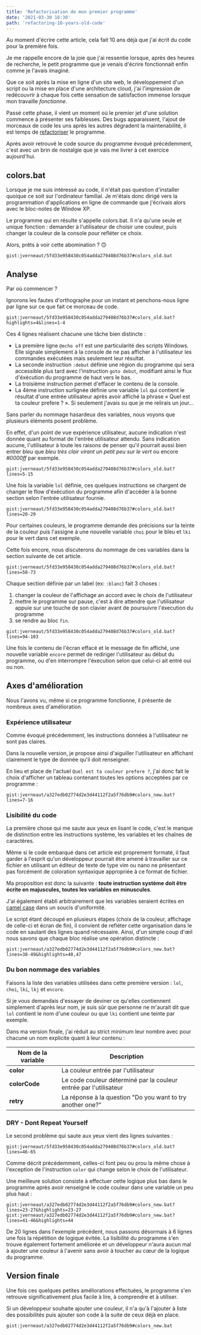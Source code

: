 ```yaml
---
title: 'Refactorisation de mon premier programme'
date: '2021-03-30 16:30'
path: 'refactoring-10-years-old-code'
---
```


Au moment d'écrire cette article, cela fait 10 ans déjà que j'ai écrit du code pour la première fois.

Je me rappelle encore de la joie que j'ai ressentie lorsque, après des heures de recherche, le petit programme que je venais d'écrire fonctionnait enfin comme je l'avais imaginé.

Que ce soit après la mise en ligne d'un site web, le développement d'un script ou la mise en place d'une architecture cloud, j'ai l'impression de redécouvrir à chaque fois cette sensation de satisfaction immense lorsque mon travaille _fonctionne_.

Passé cette phase, il vient un moment où le premier jet d'une solution commence à présenter ses faiblesses. Des bugs apparaissent, l'ajout de morceaux de code les uns après les autres dégradent la maintenabilité, il est temps de [refactoriser](https://fr.wikipedia.org/wiki/R%C3%A9usinage_de_code) le programme.

Après avoir retrouvé le code source du programme évoqué précédemment, c'est avec un brin de nostalgie que je vais me livrer à cet exercice aujourd'hui.

## colors.bat

Lorsque je me suis intéressé au code, il n'était pas question d'installer quoique ce soit sur l'ordinateur familial. Je m'étais donc dirigé vers la programmation d'applications en ligne de commande que j'écrivais alors avec le bloc-notes de Window XP.

Le programme qui en résulte s'appelle colors.bat. Il n'a qu'une seule et unique fonction : demander à l'utilisateur de choisir une couleur, puis changer la couleur de la console pour refléter ce choix.

Alors, prêts à voir cette abomination ? 🙃

`gist:jverneaut/5fd33e958430c054adda279408d76b37#colors_old.bat`

## Analyse

Par où commencer ?

Ignorons les fautes d'orthographe pour un instant et penchons-nous ligne par ligne sur ce que fait ce morceau de code.

`gist:jverneaut/5fd33e958430c054adda279408d76b37#colors_old.bat?highlights=4&lines=1-4`

Ces 4 lignes réalisent chacune une tâche bien distincte :

- La première ligne `@echo off` est une particularité des scripts Windows. Elle signale simplement à la console de ne pas afficher à l'utilisateur les commandes exécutées mais seulement leur résultat.
- La seconde instruction `:debut` définie une région du programme qui sera accessible plus tard avec l'instruction `goto debut`, modifiant ainsi le flux d'éxécution du programme de haut vers le bas.
- La troisième instruction permet d'effacer le contenu de la console.
- La 4ème instruction surlignée définie une variable `lol` qui contient le résultat d'une entrée utilisateur après avoir affiché la phrase « Quel est ta couleur prefere ? ». Si seulement j'avais su que je me relirais un jour...

Sans parler du nommage hasardeux des variables, nous voyons que plusieurs éléments posent problème.

En effet, d'un point de vue expérience utilisateur, aucune indication n'est donnée quant au format de l'entrée utilisateur attendu. Sans indication aucune, l'utilisateur à toute les raisons de penser qu'il pourrait aussi bien entrer _bleu_ que _bleu très clair virant un petit peu sur le vert_ ou encore _#0000ff_ par exemple.

`gist:jverneaut/5fd33e958430c054adda279408d76b37#colors_old.bat?lines=5-15`

Une fois la variable `lol` définie, ces quelques instructions se chargent de changer le flow d'éxécution du programme afin d'accéder à la bonne section selon l'entrée utilisateur fournie.

`gist:jverneaut/5fd33e958430c054adda279408d76b37#colors_old.bat?lines=20-29`

Pour certaines couleurs, le programme demande des précisions sur la teinte de la couleur puis l'assigne à une nouvelle variable `choi` pour le bleu et `lki` pour le vert dans cet exemple.

Cette fois encore, nous discuterons du nommage de ces variables dans la section suivante de cet article.

`gist:jverneaut/5fd33e958430c054adda279408d76b37#colors_old.bat?lines=58-73`

Chaque section définie par un label (ex: `:blanc`) fait 3 choses :

1. changer la couleur de l'affichage an accord avec le choix de l'utilisateur
2. mettre le programme sur pause, c'est à dire attendre que l'utilisateur appuie sur une touche de son clavier avant de poursuivre l'éxecution du programme
3. se rendre au bloc `fin`.

`gist:jverneaut/5fd33e958430c054adda279408d76b37#colors_old.bat?lines=94-103`

Une fois le contenu de l'écran effacé et le message de fin affiché, une nouvelle variable `encore` permet de rediriger l'utilisateur au début du programme, ou d'en interrompre l'éxecution selon que celui-ci ait entré oui ou non.

## Axes d'amélioration

Nous l'avons vu, même si ce programme fonctionne, il présente de nombreux axes d'amélioration.

### Expérience utilisateur

Comme évoqué précédemment, les instructions données à l'utilisateur ne sont pas claires.

Dans la nouvelle version, je propose ainsi d'aiguiller l'utilisateur en affichant clairement le type de donnée qu'il doit renseigner.

En lieu et place de l'actuel `Quel est ta couleur prefere ?`, j'ai donc fait le choix d'afficher un tableau contenant toutes les options acceptées par ce programme :

`gist:jverneaut/a327edb02774d2e3d44112f2a5f76db9#colors_new.bat?lines=7-16`

### Lisibilité du code

La première chose qui me saute aux yeux en lisant le code, c'est le manque de distinction entre les instructions système, les variables et les chaînes de caractères.

Même si le code embarqué dans cet article est proprement formaté, il faut garder à l'esprit qu'un développeur pourrait être amené à travailler sur ce fichier en utilisant un éditeur de texte de type vim ou nano ne présentant pas forcément de coloration syntaxique appropriée à ce format de fichier.

Ma proposition est donc la suivante : **toute instruction système doit être écrite en majuscules, toutes les variables en minuscules**.

J'ai également établi arbitrairement que les variables seraient écrites en [camel case](https://fr.wikipedia.org/wiki/Camel_case) dans un soucis d'uniformité.

Le script étant découpé en plusieurs étapes (choix de la couleur, affichage de celle-ci et écran de fin), il convient de refléter cette organisation dans le code en sautant des lignes quand nécessaire. Ainsi, d'un simple coup d'œil nous savons que chaque bloc réalise une opération distincte :

`gist:jverneaut/a327edb02774d2e3d44112f2a5f76db9#colors_new.bat?lines=38-49&highlights=40,47`

### Du bon nommage des variables

Faisons la liste des variables utilisées dans cette première version : `lol`, `choi`, `lki`, `lkj` et `encore`.

Si je vous demandais d'essayer de deviner ce qu'elles contiennent simplement d'après leur nom, je suis sûr que personne ne m'aurait dit que `lol` contient le nom d'une couleur ou que `lki` contient une teinte par exemple.

Dans ma version finale, j'ai réduit au strict minimum leur nombre avec pour chacune un nom explicite quant à leur contenu :

| Nom de la variable | Description                                                       |
| ------------------ | ----------------------------------------------------------------- |
| **color**          | La couleur entrée par l'utilisateur                               |
| **colorCode**      | Le code couleur déterminé par la couleur entrée par l'utilisateur |
| **retry**          | La réponse à la question "Do you want to try another one?"        |

### DRY - Dont Repeat Yourself

Le second problème qui saute aux yeux vient des lignes suivantes :

`gist:jverneaut/5fd33e958430c054adda279408d76b37#colors_old.bat?lines=46-65`

Comme décrit précédemment, celles-ci font peu ou prou la même chose à l'exception de l'instruction `color` qui change selon le choix de l'utilisateur.

Une meilleure solution consiste à effectuer cette logique plus bas dans le programme après avoir renseigné le code couleur dans une variable un peu plus haut :

`gist:jverneaut/a327edb02774d2e3d44112f2a5f76db9#colors_new.bat?lines=23-27&highlights=23-27`
`gist:jverneaut/a327edb02774d2e3d44112f2a5f76db9#colors_new.bat?lines=41-46&highlights=44`

De 20 lignes dans l'exemple précédent, nous passons désormais à 6 lignes une fois la répétition de logique évitée. La lisibilité du programme s'en trouve également fortement améliorée et un développeur n'aura aucun mal à ajouter une couleur à l'avenir sans avoir à toucher au cœur de la logique du programme.

## Version finale

Une fois ces quelques petites améliorations effectuées, le programme s'en retrouve significativement plus facile à lire, à comprendre et à utiliser.

Si un développeur souhaite ajouter une couleur, il n'a qu'à l'ajouter à liste des possibilités puis ajouter son code à la suite de ceux déjà en place.

`gist:jverneaut/a327edb02774d2e3d44112f2a5f76db9#colors_new.bat`

